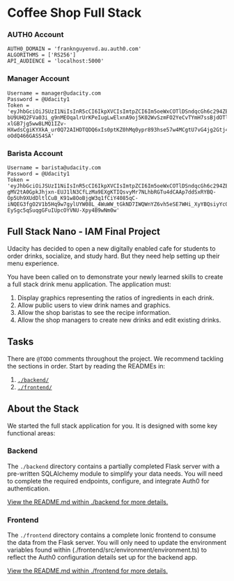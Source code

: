 # Coffee Shop Full Stack

### AUTH0 Account

```Python3
AUTH0_DOMAIN = 'franknguyenvd.au.auth0.com'
ALGORITHMS = ['RS256']
API_AUDIENCE = 'localhost:5000'
```

### Manager Account
```Python3
Username = manager@udacity.com
Password = @Udacity1
Token = 'eyJhbGciOiJSUzI1NiIsInR5cCI6IkpXVCIsImtpZCI6Im5oeWxCOTlDSndqcGh6c294ZEFNSSJ9.eyJpc3MiOiJodHRwczovL2ZyYW5rbmd1eWVudmQuYXUuYXV0aDAuY29tLyIsInN1YiI6ImF1dGgwfDYwYTI2NjhjZWY0ODIyMDA3MDBjOTA1ZCIsImF1ZCI6ImxvY2FsaG9zdDo1MDAwIiwiaWF0IjoxNjIxMjU2MzExLCJleHAiOjE2MjEzNDI3MTEsImF6cCI6Im5EeWRiQ2FSYk5BdWx0aUJMejVwOUp4REdSU3hoWUlIIiwic2NvcGUiOiIiLCJwZXJtaXNzaW9ucyI6WyJkZWxldGU6ZHJpbmtzIiwiZ2V0OmRyaW5rcy1kZXRhaWwiLCJwYXRjaDpkcmlua3MiLCJwb3N0OmRyaW5rcyJdfQ.QZWkRIRa8sx0bbDhP7G0Lj7vqfPjmiXCrTeJw2ncOQPLKQJmWYLKeOBonVL6UinLSLGb5fuR998GJGMsCiUdUBgQcWf7LXcI3KgQflhQzKeCVGfrmw4X_BWCr-bU9UHQ2FVa03i_g9nMEOqalrUrKPeIugLwElxnA9oj5K02WvSzmFO2YeCvTYmH7ssBjdOTlIweVC69R-xlGB7jg5ww8LMQ1IZv-HXwdsCgiKYXkA_ur0Q72AIHDTQDQ6xIs0ptKZ0hMq0ypr893hse57w4MCgtU7vG4jg2Gtj4HzEvLaryreQSUKPnurox7XdD6V1Pya9VrCS-oOdQ466GASS4SA'
```

### Barista Account
```Python3
Username = barista@udacity.com
Password = @Udacity1
Token = 'eyJhbGciOiJSUzI1NiIsInR5cCI6IkpXVCIsImtpZCI6Im5oeWxCOTlDSndqcGh6c294ZEFNSSJ9.eyJpc3MiOiJodHRwczovL2ZyYW5rbmd1eWVudmQuYXUuYXV0aDAuY29tLyIsInN1YiI6ImF1dGgwfDYwYTI2NjI3M2VjOWRmMDA2OWEwNjJhNyIsImF1ZCI6ImxvY2FsaG9zdDo1MDAwIiwiaWF0IjoxNjIxMjU2MTQzLCJleHAiOjE2MjEzNDI1NDMsImF6cCI6Im5EeWRiQ2FSYk5BdWx0aUJMejVwOUp4REdSU3hoWUlIIiwic2NvcGUiOiIiLCJwZXJtaXNzaW9ucyI6WyJnZXQ6ZHJpbmtzLWRldGFpbCJdfQ.zUtD0PQjLwM_k7mDLiR833rKf4rPi1e8gF385Y_YEXabk_vuUGkldMcJmLaNlOTVLmiqt99y5-gMV2tA0GpkJhjxn-EUJ1lN3CfLzMa9EXgKTIQsvyMr7NLhbRGTu4dCAAp7ddSxRYBQ-Op5Uh9XUdDltlCuB_K91w8OoBjgW3q1fCiY4085qC-iNQEG3fgO2V1b5Hq9w7gylUYW08L_4WuWW_tGkND7IWQWnYZ6vh5eSE7WHi_XyYBQsiyYcQIkbnZwYi3f0q0QHZzroCfWRDeaqlyi7SpFtsArMUD8rViu9n10qV-EySgc5qSuqgGFuIUpcOYVNU-Xpy4B9wNm0w'
```

## Full Stack Nano - IAM Final Project

Udacity has decided to open a new digitally enabled cafe for students to order drinks, socialize, and study hard. But they need help setting up their menu experience.

You have been called on to demonstrate your newly learned skills to create a full stack drink menu application. The application must:

1. Display graphics representing the ratios of ingredients in each drink.
2. Allow public users to view drink names and graphics.
3. Allow the shop baristas to see the recipe information.
4. Allow the shop managers to create new drinks and edit existing drinks.

## Tasks

There are `@TODO` comments throughout the project. We recommend tackling the sections in order. Start by reading the READMEs in:

1. [`./backend/`](./backend/README.md)
2. [`./frontend/`](./frontend/README.md)

## About the Stack

We started the full stack application for you. It is designed with some key functional areas:

### Backend

The `./backend` directory contains a partially completed Flask server with a pre-written SQLAlchemy module to simplify your data needs. You will need to complete the required endpoints, configure, and integrate Auth0 for authentication.

[View the README.md within ./backend for more details.](./backend/README.md)

### Frontend

The `./frontend` directory contains a complete Ionic frontend to consume the data from the Flask server. You will only need to update the environment variables found within (./frontend/src/environment/environment.ts) to reflect the Auth0 configuration details set up for the backend app.

[View the README.md within ./frontend for more details.](./frontend/README.md)
